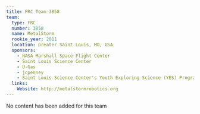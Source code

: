 ```yaml
---
title: FRC Team 3858
team:
  type: FRC
  number: 3858
  name: MetalStorm
  rookie_year: 2011
  location: Greater Saint Louis, MO, USA
  sponsors:
    - NASA Marshall Space Flight Center
    - Saint Louis Science Center
    - U-Gas
    - jcpenney
    - Saint Louis Science Center's Youth Exploring Science (YES) Program
  links:
    Website: http://metalstormrobotics.org
---
```

No content has been added for this team